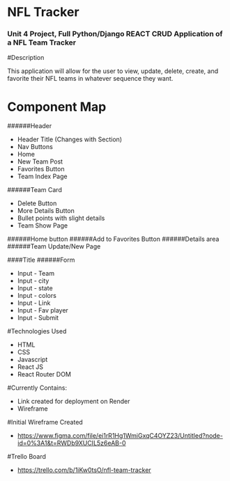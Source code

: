 # NFL Tracker 

### Unit 4 Project, Full Python/Django REACT CRUD Application of a NFL Team Tracker

#Description

This application will allow for the user to view, update, delete, create, and favorite their NFL teams in whatever sequence they want. 

# Component Map
######Header

- Header Title (Changes with Section)
- Nav Buttons
- Home
- New Team Post
- Favorites Button
- Team Index Page

######Team Card
- Delete Button
- More Details Button
- Bullet points with slight details
- Team Show Page

######Home button
######Add to Favorites Button
######Details area
######Team Update/New Page

####Title
######Form
- Input - Team
- Input - city
- Input - state
- Input - colors
- Input - Link
- Input - Fav player
- Input - Submit

#Technologies Used
- HTML
- CSS
- Javascript
- React JS
- React Router DOM

#Currently Contains:
- Link created for deployment on Render
- Wireframe

#Initial Wireframe Created
- https://www.figma.com/file/ei1rR1Hg1WmiGxqC4OYZ23/Untitled?node-id=0%3A1&t=RWDb9XUCIL5z6eAB-0

#Trello Board
- https://trello.com/b/1iKw0tsO/nfl-team-tracker
